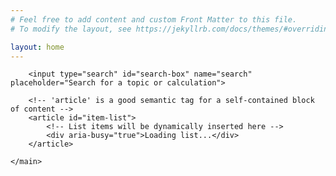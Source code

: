 ```yaml
---
# Feel free to add content and custom Front Matter to this file.
# To modify the layout, see https://jekyllrb.com/docs/themes/#overriding-theme-defaults

layout: home
---
```


 <main class="container">    
        

        <input type="search" id="search-box" name="search" placeholder="Search for a topic or calculation">
        
        <!-- 'article' is a good semantic tag for a self-contained block of content -->
        <article id="item-list">
            <!-- List items will be dynamically inserted here -->
            <div aria-busy="true">Loading list...</div>
        </article>

    </main>

<script>
        // --- DATA (from itemsList.kt) ---
        
        // --- LOGIC ---
        const listContainer = document.getElementById('item-list');
        const searchBox = document.getElementById('search-box');

        function renderList(items) {
            listContainer.innerHTML = ''; // Clear content
            if (items.length === 0) {
                listContainer.innerHTML = '<div class="list-item"><p class="item-name">No items found.</p></div>';
                return;
            }
            items.forEach(item => {
                const listItem = document.createElement('a'); // Use <a> tag for semantics and hover
                listItem.className = 'list-item';
                
                listItem.addEventListener('click', (e) => {
                    e.preventDefault(); 
                    
                    let path = item.name.toLowerCase().replace(/\s+/g, '');
                    window.location.href = `contentFiles/${path}.html`
                    
                    // Prevent default link behavior
                    // const page = item.type === 'calculate' ? 'detail.html' : 'description.html';
                    // window.location.href = `${page}?fileName=${item.fileName}`;
                });

                const icon = document.createElement('img');
               icon.className = 'item-icon';
              icon.alt = item.type === 'calculate' ? 'Calculate' : 'Info';
                 icon.src = item.type === 'calculate'
             ? 'images/calculate.png'
             : 'images/info.png';

                
                const nameParagraph = document.createElement('p');
                nameParagraph.className = 'item-name';
                nameParagraph.textContent = item.name;

                listItem.appendChild(icon);
                listItem.appendChild(nameParagraph);
                listContainer.appendChild(listItem);
            });
        }
        
        searchBox.addEventListener('input', (event) => {
            const searchTerm = event.target.value.toLowerCase();
            const filteredList = itemsList.filter(item => 
                item.name.toLowerCase().includes(searchTerm)
            );
            renderList(filteredList);
        });

        // Initial render
        renderList(itemsList);
    </script>
